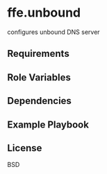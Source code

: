 ffe.unbound
=========

configures unbound DNS server

Requirements
------------

Role Variables
--------------

Dependencies
------------

Example Playbook
----------------

License
-------

BSD

